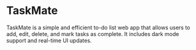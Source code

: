 # TaskMate
 TaskMate is a simple and efficient to-do list web app that allows users to add, edit, delete, and mark tasks as complete. It includes dark mode support and real-time UI updates.
